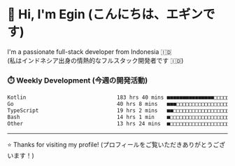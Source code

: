 # 👋 Hi, I'm Egin (こんにちは、エギンです)

I'm a passionate full-stack developer from Indonesia 🇮🇩  
(私はインドネシア出身の情熱的なフルスタック開発者です 🇮🇩)

### ⏱️ Weekly Development (今週の開発活動)

<!--START_SECTION:waka-->

```txt
Kotlin                             183 hrs 40 mins ■■■■■■■■■■■■■■■□□□□□□□□□□   58.94 %
Go                                 40 hrs 8 mins   ■■■□□□□□□□□□□□□□□□□□□□□□□   12.88 %
TypeScript                         19 hrs 2 mins   ■■□□□□□□□□□□□□□□□□□□□□□□□   06.11 %
Bash                               14 hrs 1 min    ■□□□□□□□□□□□□□□□□□□□□□□□□   04.50 %
Other                              13 hrs 24 mins  ■□□□□□□□□□□□□□□□□□□□□□□□□   04.30 %
```

<!--END_SECTION:waka-->

---

⭐️ Thanks for visiting my profile! (プロフィールをご覧いただきありがとうございます！)


<!-- Security scan triggered at 2025-09-02 02:45:51 -->